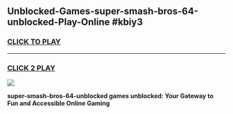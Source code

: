 
## Unblocked-Games-super-smash-bros-64-unblocked-Play-Online #kbiy3
<h3>
<a href="https://news.freeplayer.one?title=super-smash-bros-64-unblocked&ref=3">CLICK TO PLAY</a></h3>
<hr>

<h3>
<a href="https://news.freeplayer.one?title=super-smash-bros-64-unblocked&ref=3">CLICK 2 PLAY</a>
  
</h3>

<a href="https://news.freeplayer.one?title=super-smash-bros-64-unblocked&ref=3"><img src="https://clearcache.store/games.png"></a>


**super-smash-bros-64-unblocked games unblocked: Your Gateway to Fun and Accessible Online Gaming**

